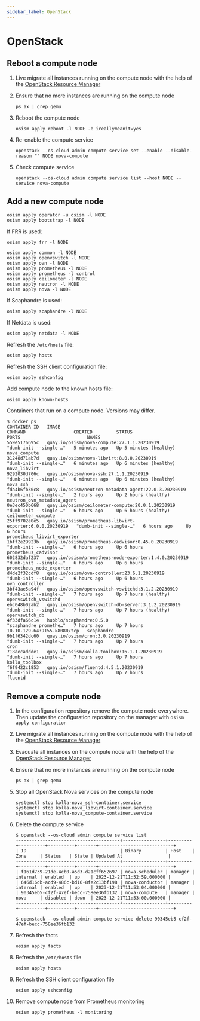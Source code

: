 ```yaml
---
sidebar_label: OpenStack
---
```


# OpenStack

## Reboot a compute node

1. Live migrate all instances running on the compute node
   with the help of the [OpenStack Resource Manager](./day2-operations/resource-manager#live-migration)

2. Ensure that no more instances are running on the compute node

   ```
   ps ax | grep qemu
   ```

3. Reboot the compute node

   ```
   osism apply reboot -l NODE -e ireallymeanit=yes
   ```

4. Re-enable the compute service

   ```
   openstack --os-cloud admin compute service set --enable --disable-reason "" NODE nova-compute
   ```

5. Check compute service

   ```
   openstack --os-cloud admin compute service list --host NODE --service nova-compute
   ```

## Add a new compute node

```
osism apply operator -u osism -l NODE
osism apply bootstrap -l NODE
```

If FRR is used:

```
osism apply frr -l NODE
```

```
osism apply common -l NODE
osism apply openvswitch -l NODE
osism apply ovn -l NODE
osism apply prometheus -l NODE
osism apply prometheus -l control
osism apply ceilometer -l NODE
osism apply neutron -l NODE
osism apply nova -l NODE
```

If Scaphandre is used:

```
osism apply scaphandre -l NODE
```

If Netdata is used:

```
osism apply netdata -l NODE
```

Refresh the `/etc/hosts` file:

```
osism apply hosts
```

Refresh the SSH client configuration file:

```
osism apply sshconfig
```

Add compute node to the known hosts file:

```
osism apply known-hosts
```

Containers that run on a compute node. Versions may differ.

```
$ docker ps
CONTAINER ID   IMAGE                                                      COMMAND                  CREATED         STATUS                   PORTS                         NAMES
559e5176695c   quay.io/osism/nova-compute:27.1.1.20230919                 "dumb-init --single-…"   5 minutes ago   Up 5 minutes (healthy)                                 nova_compute
31248d71ab7d   quay.io/osism/nova-libvirt:8.0.0.20230919                  "dumb-init --single-…"   6 minutes ago   Up 6 minutes (healthy)                                 nova_libvirt
9292030d706c   quay.io/osism/nova-ssh:27.1.1.20230919                     "dumb-init --single-…"   6 minutes ago   Up 6 minutes (healthy)                                 nova_ssh
fda4b6fb30c8   quay.io/osism/neutron-metadata-agent:22.0.3.20230919       "dumb-init --single-…"   2 hours ago     Up 2 hours (healthy)                                   neutron_ovn_metadata_agent
0e3ec450b668   quay.io/osism/ceilometer-compute:20.0.1.20230919           "dumb-init --single-…"   6 hours ago     Up 6 hours (healthy)                                   ceilometer_compute
25ff9702e0e5   quay.io/osism/prometheus-libvirt-exporter:6.0.0.20230919   "dumb-init --single-…"   6 hours ago     Up 6 hours                                             prometheus_libvirt_exporter
1bff2e29923b   quay.io/osism/prometheus-cadvisor:0.45.0.20230919          "dumb-init --single-…"   6 hours ago     Up 6 hours                                             prometheus_cadvisor
602832daf237   quay.io/osism/prometheus-node-exporter:1.4.0.20230919      "dumb-init --single-…"   6 hours ago     Up 6 hours                                             prometheus_node_exporter
d4de2f32cdf8   quay.io/osism/ovn-controller:23.6.1.20230919               "dumb-init --single-…"   6 hours ago     Up 6 hours                                             ovn_controller
3bf43ae5a94f   quay.io/osism/openvswitch-vswitchd:3.1.2.20230919          "dumb-init --single-…"   7 hours ago     Up 7 hours (healthy)                                   openvswitch_vswitchd
ebc048b02ab2   quay.io/osism/openvswitch-db-server:3.1.2.20230919         "dumb-init --single-…"   7 hours ago     Up 7 hours (healthy)                                   openvswitch_db
4f33dfa66c14   hubblo/scaphandre:0.5.0                                    "scaphandre promethe…"   7 hours ago     Up 7 hours               10.10.129.64:9155->8080/tcp   scaphandre
9b1f6342dc60   quay.io/osism/cron:3.0.20230919                            "dumb-init --single-…"   7 hours ago     Up 7 hours                                             cron
718aecaddde1   quay.io/osism/kolla-toolbox:16.1.1.20230919                "dumb-init --single-…"   7 hours ago     Up 7 hours                                             kolla_toolbox
f6f9422c1853   quay.io/osism/fluentd:4.5.1.20230919                       "dumb-init --single-…"   7 hours ago     Up 7 hours                                             fluentd
```

## Remove a compute node

1. In the configuration repository remove the compute node everywhere. Then update the configuration repository on the manager
   with `osism apply configuration`

2. Live migrate all instances running on the compute node
   with the help of the [OpenStack Resource Manager](./day2-operations/resource-manager#live-migration)

3. Evacuate all instances on the compute node
   with the help of the [OpenStack Resource Manager](./day2-operations/resource-manager#evacutation)

4. Ensure that no more instances are running on the compute node

   ```
   ps ax | grep qemu
   ```

5. Stop all OpenStack Nova services on the compute node

   ```
   systemctl stop kolla-nova_ssh-container.service
   systemctl stop kolla-nova_libvirt-container.service
   systemctl stop kolla-nova_compute-container.service

6. Delete the compute service

   ```
   $ openstack --os-cloud admin compute service list
   +--------------------------------------+----------------+---------+----------+----------+-------+----------------------------+
   | ID                                   | Binary         | Host    | Zone     | Status   | State | Updated At                 |
   +--------------------------------------+----------------+---------+----------+----------+-------+----------------------------+
   | f161d739-21de-4cb0-a5d3-d21cff652697 | nova-scheduler | manager | internal | enabled  | up    | 2023-12-21T11:52:59.000000 |
   | 646d16db-acd9-486c-bd16-8fe2c13bf198 | nova-conductor | manager | internal | enabled  | up    | 2023-12-21T11:53:04.000000 |
   | 90345eb5-cf2f-47ef-becc-758ee36fb132 | nova-compute   | manager | nova     | disabled | down  | 2023-12-21T11:53:00.000000 |
   +--------------------------------------+----------------+---------+----------+----------+-------+----------------------------+
   ```

   ```
   $ openstack --os-cloud admin compute service delete 90345eb5-cf2f-47ef-becc-758ee36fb132
   ```

7. Refresh the facts

   ```
   osism apply facts
   ```

8. Refresh the `/etc/hosts` file

   ```
   osism apply hosts
   ```

9. Refresh the SSH client configuration file

   ```
   osism apply sshconfig
   ```

9. Remove compute node from Prometheus monitoring

   ```
   osism apply prometheus -l monitoring
   ```
